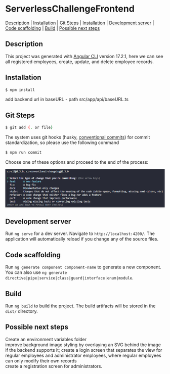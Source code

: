 # ServerlessChallengeFrontend

[Description](#description) | [Installation](#installation) | [Git Steps](#git-steps) | [Installation](#installation) | [Development server](#development-serverp) | [Code scaffolding](#code-scaffolding) | [Build](#build) | [Possible next steps](#possible-next-steps)

## Description

This project was generated with [Angular CLI](https://github.com/angular/angular-cli) version 17.2.1, here we can see all registered employees, create, update, and delete employee records.

## Installation

```bash
$ npm install
```
add backend url in baseURL - path src/app/api/baseURL.ts
 
## Git Steps

```bash
$ git add (. or file)
```

The system uses git hooks (husky, [conventional commits](https://www.conventionalcommits.org/en/v1.0.0/)) for commit standardization, so please use the following command

```bash
$ npm run commit
```

Choose one of these options and proceed to the end of the process: 

![Alt text](docs/commitzen.png "Commit")


## Development server

Run `ng serve` for a dev server. Navigate to `http://localhost:4200/`. The application will automatically reload if you change any of the source files.

## Code scaffolding

Run `ng generate component component-name` to generate a new component. You can also use `ng generate directive|pipe|service|class|guard|interface|enum|module`.

## Build

Run `ng build` to build the project. The build artifacts will be stored in the `dist/` directory.

## Possible next steps

Create an environment variables folder <br>
improve background image styling by overlaying an SVG behind the image <br>
if the backend supports it;
create a login screen that separates the view for regular employees and administrator employees, where regular employees can only modify their own records<br> create a registration screen for administrators.